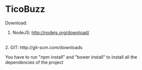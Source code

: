 TicoBuzz
========
Download:
<br/>
1. NodeJS: http://nodejs.org/download/
<br/>
2. GIT: http://git-scm.com/downloads
    
You have to run "npm install" and "bower install" to install all the dependencies of the project
